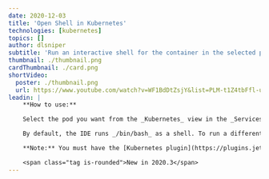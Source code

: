```yaml
---
date: 2020-12-03
title: 'Open Shell in Kubernetes'
technologies: [kubernetes]
topics: []
author: dlsniper
subtitle: 'Run an interactive shell for the container in the selected pod.'
thumbnail: ./thumbnail.png
cardThumbnail: ./card.png
shortVideo:
  poster: ./thumbnail.png
  url: https://www.youtube.com/watch?v=WF1BdDtZsjY&list=PLM-t1Z4tbFfl-umlMg_ND7gW9rGjTDzKt&index=24
leadin: |
    **How to use:**

    Select the pod you want from the _Kubernetes_ view in the _Services_ tool window, then click on the _Run Shell_ button. A new tab will open and a terminal will be attached to the running pod.

    By default, the IDE runs _/bin/bash_ as a shell. To run a different one, click the _Show Settings_ button or open _Settings/Preferences | Build, Execution, Deployment | Kubernetes_ and specify the shell that your pods use.

    **Note:** You must have the [Kubernetes plugin](https://plugins.jetbrains.com/plugin/10485-kubernetes) provided by JetBrains installed for this action to work.

    <span class="tag is-rounded">New in 2020.3</span>
---
```

